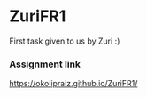 # ZuriFR1

First task given to us by Zuri :)

### Assignment link

https://okolipraiz.github.io/ZuriFR1/
